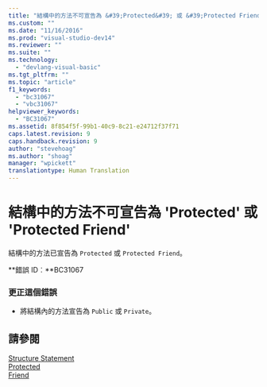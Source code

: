 ```yaml
---
title: "結構中的方法不可宣告為 &#39;Protected&#39; 或 &#39;Protected Friend&#39; | Microsoft Docs"
ms.custom: ""
ms.date: "11/16/2016"
ms.prod: "visual-studio-dev14"
ms.reviewer: ""
ms.suite: ""
ms.technology: 
  - "devlang-visual-basic"
ms.tgt_pltfrm: ""
ms.topic: "article"
f1_keywords: 
  - "bc31067"
  - "vbc31067"
helpviewer_keywords: 
  - "BC31067"
ms.assetid: 8f854f5f-99b1-40c9-8c21-e24712f37f71
caps.latest.revision: 9
caps.handback.revision: 9
author: "stevehoag"
ms.author: "shoag"
manager: "wpickett"
translationtype: Human Translation
---
```

# 結構中的方法不可宣告為 &#39;Protected&#39; 或 &#39;Protected Friend&#39;
結構中的方法已宣告為 `Protected` 或 `Protected Friend`。  
  
 **錯誤 ID︰**BC31067  
  
### 更正這個錯誤  
  
-   將結構內的方法宣告為 `Public` 或 `Private`。  
  
## 請參閱  
 [Structure Statement](../../visual-basic/language-reference/statements/structure-statement.md)   
 [Protected](../../visual-basic/language-reference/modifiers/protected.md)   
 [Friend](../../visual-basic/language-reference/modifiers/friend.md)